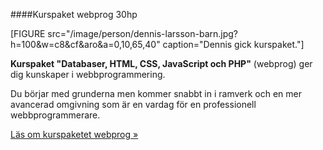 ####Kurspaket webprog 30hp

[FIGURE src="/image/person/dennis-larsson-barn.jpg?h=100&w=c8&cf&aro&a=0,10,65,40" caption="Dennis gick kurspaket."]

**Kurspaket "Databaser, HTML, CSS, JavaScript och PHP"** (webprog) ger dig kunskaper i webbprogrammering.

Du börjar med grunderna men kommer snabbt in i ramverk och en mer avancerad omgivning som är en vardag för en professionell webbprogrammerare.

[Läs om kurspaketet webprog »](webprog)
